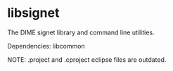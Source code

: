 libsignet
=========

The DIME signet library and command line utilities.

Dependencies:
libcommon

NOTE:
 .project and .cproject eclipse files are outdated.
